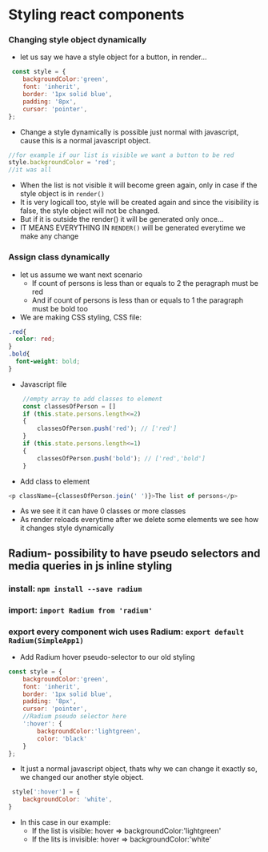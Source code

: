 # Styling react components

### Changing style object dynamically

* let us say we have a style object for a button, in render...

```js
 const style = {
    backgroundColor:'green',
    font: 'inherit',
    border: '1px solid blue',
    padding: '8px',
    cursor: 'pointer',
};
```

* Change a style dynamically is possible just normal with javascript, cause this is a normal javascript object.

```js
//for example if our list is visible we want a button to be red
style.backgroundColor = 'red'; 
//it was all
```
* When the list is not visible it will become green again, only in case if the style object is in `render()`
* It is very logicall too, style will be created again and since the visibility is false, the style object will not be changed.
* But if it is outside the render() it will be generated only once...
* IT MEANS EVERYTHING IN `RENDER()` will be generated everytime we make any change


### Assign class dynamically
* let us assume we want next scenario
    * If count of persons is less than or equals to 2 the peragraph must be red
    * And if count of persons is less than or equals to 1 the paragraph must be bold too
* We are making CSS styling, CSS file:
```CSS
.red{
  color: red;
}
.bold{
  font-weight: bold;
}
```

* Javascript file
```js
    //empty array to add classes to element
    const classesOfPerson = [] 
    if (this.state.persons.length<=2)
    {
        classesOfPerson.push('red'); // ['red']
    }
    if (this.state.persons.length<=1)
    {
        classesOfPerson.push('bold'); // ['red','bold']
    }
```
* Add class to element
```js
<p className={classesOfPerson.join(' ')}>The list of persons</p>
```
* As we see it it can have 0 classes or more classes
* As render reloads everytime after we delete some elements we see how it changes style dynamically

## Radium- possibility to have pseudo selectors and media queries in js inline styling

### install:  `npm install --save radium`
### import: `import Radium from 'radium'`
### export every component wich uses Radium: `export default Radium(SimpleApp1)`

* Add Radium hover pseudo-selector to our old styling
```js
const style = {
    backgroundColor:'green',
    font: 'inherit',
    border: '1px solid blue',
    padding: '8px',
    cursor: 'pointer',
    //Radium pseudo selector here
    ':hover': {
        backgroundColor:'lightgreen', 
        color: 'black'
    }
};
```
* It just a normal javascript object, thats why we can change it exactly so, we changed our another style object.
```js
 style[':hover'] = {
    backgroundColor: 'white',
}
```
* In this case in our example:
    * If the list is visible: hover => backgroundColor:'lightgreen'
    * If the lits is invisible:  hover => backgroundColor:'white'
